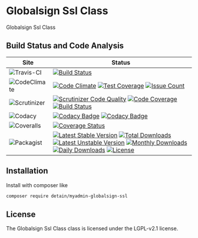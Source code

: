 # Globalsign Ssl Class

Globalsign Ssl Class

## Build Status and Code Analysis

Site          | Status
--------------|---------------------------
![Travis-CI](http://i.is.cc/storage/GYd75qN.png "Travis-CI")     | [![Build Status](https://travis-ci.org/detain/myadmin-globalsign-ssl.svg?branch=master)](https://travis-ci.org/detain/myadmin-globalsign-ssl)
![CodeClimate](http://i.is.cc/storage/GYlageh.png "CodeClimate")  | [![Code Climate](https://codeclimate.com/github/detain/myadmin-globalsign-ssl/badges/gpa.svg)](https://codeclimate.com/github/detain/myadmin-globalsign-ssl) [![Test Coverage](https://codeclimate.com/github/detain/myadmin-globalsign-ssl/badges/coverage.svg)](https://codeclimate.com/github/detain/myadmin-globalsign-ssl/coverage) [![Issue Count](https://codeclimate.com/github/detain/myadmin-globalsign-ssl/badges/issue_count.svg)](https://codeclimate.com/github/detain/myadmin-globalsign-ssl)
![Scrutinizer](http://i.is.cc/storage/GYeUnux.png "Scrutinizer")   | [![Scrutinizer Code Quality](https://scrutinizer-ci.com/g/myadmin-plugins/myadmin-globalsign-ssl/badges/quality-score.png?b=master)](https://scrutinizer-ci.com/g/myadmin-plugins/myadmin-globalsign-ssl/?branch=master) [![Code Coverage](https://scrutinizer-ci.com/g/myadmin-plugins/myadmin-globalsign-ssl/badges/coverage.png?b=master)](https://scrutinizer-ci.com/g/myadmin-plugins/myadmin-globalsign-ssl/?branch=master) [![Build Status](https://scrutinizer-ci.com/g/myadmin-plugins/myadmin-globalsign-ssl/badges/build.png?b=master)](https://scrutinizer-ci.com/g/myadmin-plugins/myadmin-globalsign-ssl/build-status/master)
![Codacy](http://i.is.cc/storage/GYi66Cx.png "Codacy")        | [![Codacy Badge](https://api.codacy.com/project/badge/Grade/226251fc068f4fd5b4b4ef9a40011d06)](https://www.codacy.com/app/detain/myadmin-globalsign-ssl) [![Codacy Badge](https://api.codacy.com/project/badge/Coverage/25fa74eb74c947bf969602fcfe87e349)](https://www.codacy.com/app/detain/myadmin-globalsign-ssl?utm_source=github.com&utm_medium=referral&utm_content=detain/myadmin-globalsign-ssl&utm_campaign=Badge_Coverage)
![Coveralls](http://i.is.cc/storage/GYjNSim.png "Coveralls")    | [![Coverage Status](https://coveralls.io/repos/github/detain/db_abstraction/badge.svg?branch=master)](https://coveralls.io/github/detain/myadmin-globalsign-ssl?branch=master)
![Packagist](http://i.is.cc/storage/GYacBEX.png "Packagist")     | [![Latest Stable Version](https://poser.pugx.org/detain/myadmin-globalsign-ssl/version)](https://packagist.org/packages/detain/myadmin-globalsign-ssl) [![Total Downloads](https://poser.pugx.org/detain/myadmin-globalsign-ssl/downloads)](https://packagist.org/packages/detain/myadmin-globalsign-ssl) [![Latest Unstable Version](https://poser.pugx.org/detain/myadmin-globalsign-ssl/v/unstable)](//packagist.org/packages/detain/myadmin-globalsign-ssl) [![Monthly Downloads](https://poser.pugx.org/detain/myadmin-globalsign-ssl/d/monthly)](https://packagist.org/packages/detain/myadmin-globalsign-ssl) [![Daily Downloads](https://poser.pugx.org/detain/myadmin-globalsign-ssl/d/daily)](https://packagist.org/packages/detain/myadmin-globalsign-ssl) [![License](https://poser.pugx.org/detain/myadmin-globalsign-ssl/license)](https://packagist.org/packages/detain/myadmin-globalsign-ssl)


## Installation

Install with composer like

```sh
composer require detain/myadmin-globalsign-ssl
```

## License

The Globalsign Ssl Class class is licensed under the LGPL-v2.1 license.

